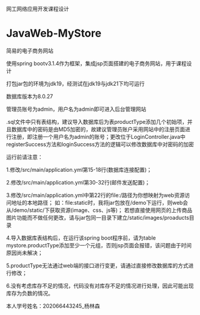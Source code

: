 网工网络应用开发课程设计
# JavaWeb-MyStore
简易的电子商务网站

使用spring bootv3.1.4作为框架，集成jsp页面搭建的电子商务网站，用于课程设计

打包jar包的环境为jdk19，经测试在jdk19与jdk21下均可运行

数据库版本为8.0.27

管理员账号为admin，用户名为admin即可进入后台管理网站

.sql文件中只有表结构，建议导入数据库后为表productType添加几个初始项，并且数据库中的密码是由MD5加密的，故建议管理员账户采用网站中的注册页面进行注册，即注册一个用户名为admin的账号；更改位于LoginController.java中registerSuccess方法和loginSuccess方法的逻辑可以修改数据库中对密码的加密




运行前请注意：

1.修改/src/main/application.yml第15-18行(数据库连接配置)；

2.修改/src/main/application.yml第30-32行(邮件发送配置)；

3.修改/src/main/application.yml中第22行的file:/路径为你想映射为web资源访问地址的本地路径；
  如：file:static时，我将jar包放在/demo下运行，则web会从/demo/static/下获取资源(image、css、js等)；
  若想直接使用网页的上传商品图片功能而不做任何更改，请与jar包同一目录下建立/static/images/proaducts目录
	
4.导入数据库表结构后，在运行该spring boot程序前，请为table mystore.productType添加至少一个元组，否则jsp页面会报错，该问题由于时间原因尚未解决；

5.productType无法通过web端的接口进行变更，请通过直接修改数据库的方式进行修改；

6.没有考虑库存不足的情况，代码没有对库存不足的情况进行处理，因此可能出现库存为负数的情况。

本人学号姓名：202066443245_杨林森
